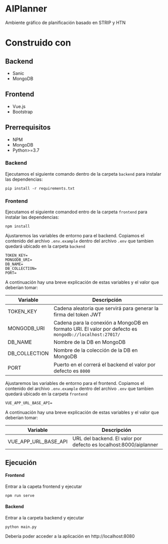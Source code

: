 # AIPlanner
Ambiente gráfico de planificación basado en STRIP y HTN

# Construido con

## Backend
* Sanic
* MongoDB

## Frontend
* Vue.js
* Bootstrap

## Prerrequisitos
* NPM
* MongoDB
* Python>=3.7

### Backend
Ejecutamos el siguiente comando dentro de la carpeta `backend` para instalar las dependencias:

`pip install -r requirements.txt`

### Frontend

Ejecutamos el siguiente comandod entro de la carpeta `frontend` para instalar las dependencias:

`npm install`

Ajustaremos las variables de entorno para el backend. Copiamos el contenido del archivo `.env.example` dentro del archivo `.env` que tambien quedará ubicado en la carpeta `backend`


```
TOKEN_KEY=
MONGODB_URI=
DB_NAME=
DB_COLLECTION=
PORT=
```

A continuación hay una breve explicación de estas variables y el valor que deberían tomar:

| Variable      | Descripción                                                                                            |
|---------------|--------------------------------------------------------------------------------------------------------|
| TOKEN_KEY     | Cadena aleatoria que servirá para generar la firma del token JWT                                       |
| MONGODB_URI   | Cadena para la conexión a MongoDB en formato URI. El valor por defecto es `mongodb://localhost:27017/` |
| DB_NAME       | Nombre de la DB en MongoDB                                                                             |
| DB_COLLECTION | Nombre de la colección de la DB en MongoDB                                                             |
| PORT          | Puerto en el correrá el backend el valor por defecto es `8000`                                                                    |


Ajustaremos las variables de entorno para el frontend. Copiamos el contenido del archivo `.env.example` dentro del archivo `.env` que tambien quedará ubicado en la carpeta `frontend`

```
VUE_APP_URL_BASE_API=
```

A continuación hay una breve explicación de estas variables y el valor que deberían tomar:

| Variable             | Descripción                                                       |
|----------------------|---------------------------------------------------------          |
| VUE_APP_URL_BASE_API | URL del backend. El valor por defecto es localhost:8000/aiplanner |

## Ejecución
#### Frontend
Entrar a la capeta frontend y ejecutar

`npm run serve`

#### Backend
Entrar a la carpeta backend y ejecutar

`python main.py`

Debería poder acceder a la aplicación en http://localhost:8080


